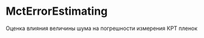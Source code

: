 MctErrorEstimating
==================

Оценка влияния величины шума на погрешности измерения КРТ пленок 